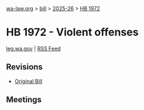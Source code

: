 [wa-law.org](/) > [bill](/bill/) > [2025-26](/bill/2025-26/) > [HB 1972](/bill/2025-26/hb/1972/)

# HB 1972 - Violent offenses
[leg.wa.gov](https://app.leg.wa.gov/billsummary?BillNumber=1972&Year=2025&Initiative=false) | [RSS Feed](./rss.xml)

## Revisions
* [Original Bill](1/)

## Meetings